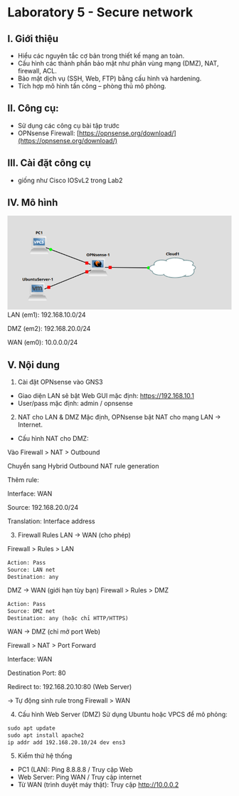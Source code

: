 # Laboratory 5 - Secure network
## I. Giới thiệu
- Hiểu các nguyên tắc cơ bản trong thiết kế mạng an toàn.
- Cấu hình các thành phần bảo mật như phân vùng mạng (DMZ), NAT, firewall, ACL.
- Bảo mật dịch vụ (SSH, Web, FTP) bằng cấu hình và hardening.
- Tích hợp mô hình tấn công – phòng thủ mô phỏng.
## II. Công cụ:
- Sử dụng các công cụ bài tập trước
- OPNsense Firewall: [https://opnsense.org/download/](https://opnsense.org/download/)
## III. Cài đặt công cụ
- giống như Cisco IOSvL2 trong Lab2
## IV. Mô hình
![Model](Images/model_lab5.png)
LAN (em1): 192.168.10.0/24

DMZ (em2): 192.168.20.0/24

WAN (em0): 10.0.0.0/24
## V. Nội dung
1. Cài đặt OPNsense vào GNS3
- Giao diện LAN sẽ bật Web GUI mặc định: https://192.168.10.1
- User/pass mặc định: admin / opnsense
2. NAT cho LAN & DMZ
Mặc định, OPNsense bật NAT cho mạng LAN → Internet.

- Cấu hình NAT cho DMZ:

Vào Firewall > NAT > Outbound

Chuyển sang Hybrid Outbound NAT rule generation

Thêm rule:

Interface: WAN

Source: 192.168.20.0/24

Translation: Interface address

3. Firewall Rules
LAN → WAN (cho phép)

Firewall > Rules > LAN
```
Action: Pass
Source: LAN net
Destination: any
```
DMZ → WAN (giới hạn tùy bạn)
Firewall > Rules > DMZ
```
Action: Pass
Source: DMZ net
Destination: any (hoặc chỉ HTTP/HTTPS)

```
WAN → DMZ (chỉ mở port Web)

Firewall > NAT > Port Forward

Interface: WAN

Destination Port: 80

Redirect to: 192.168.20.10:80 (Web Server)

→ Tự động sinh rule trong Firewall > WAN

4. Cấu hình Web Server (DMZ)
Sử dụng Ubuntu hoặc VPCS để mô phỏng:
```
sudo apt update
sudo apt install apache2
ip addr add 192.168.20.10/24 dev ens3
```
5. Kiểm thử hệ thống
- PC1 (LAN): Ping 8.8.8.8 / Truy cập Web
- Web Server: Ping WAN / Truy cập internet
- Từ WAN (trình duyệt máy thật): Truy cập http://10.0.0.2

